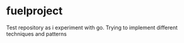 # fuelproject
Test repository as i experiment with go.
Trying to implement different techniques and patterns
